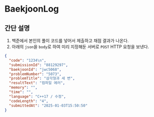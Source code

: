 # BaekjoonLog
## 간단 설명
1. 백준에서 본인의 풀이 코드를 넣어서 제출하고 채점 결과가 나온다.
2. 아래의 `json`을 `body`로 하여 미리 지정해둔 서버로 `POST` HTTP 요청을 보낸다.

```json
{
  "code": "1234\n",
  "submissionId": "88129297",
  "baekjoonId": "jwc5068",
  "problemNumber": "5073",
  "problemTitle": "삼각형과 세 변",
  "resultText": "컴파일 에러",
  "memory": "",
  "time": "",
  "language": "C++17 / 수정",
  "codeLength": "4",
  "submittedAt": "2025-01-03T15:50:50"
}
```
